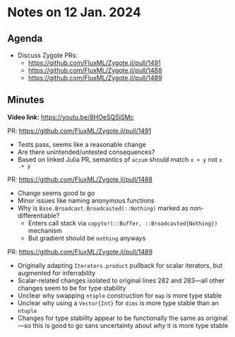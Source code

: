 # Notes on 12 Jan. 2024

## Agenda

- Discuss Zygote PRs:
    - https://github.com/FluxML/Zygote.jl/pull/1491
    - https://github.com/FluxML/Zygote.jl/pull/1488
    - https://github.com/FluxML/Zygote.jl/pull/1489

## Minutes

**Video link:** https://youtu.be/8HOeSQSjSMc

PR: https://github.com/FluxML/Zygote.jl/pull/1491
- Tests pass, seems like a reasonable change
- Are there unintended/untested consequences?
- Based on linked Julia PR, semantics of `accum` should match `x + y` not `x .+ y`

PR: https://github.com/FluxML/Zygote.jl/pull/1488
- Change seems good to go
- Minor issues like naming anonymous functions
- Why is `Base.Broadcast.Broadcasted(::Nothing)` marked as non-differentiable?
    - Enters call stack via `copyto!(::Buffer, ::Broadcasted{Nothing})` mechanism
    - But gradient should be `nothing` anyways

PR: https://github.com/FluxML/Zygote.jl/pull/1489
- Originally adapting `Iterators.product` pullback for scalar iterators, but augmented for inferrability
- Scalar-related changes isolated to original lines 282 and 283—all other changes seem to be for type stability
- Unclear why swapping `ntuple` construction for `map` is more type stable
- Unclear why using a `Vector{Int}` for `dims` is more type stable than an `ntuple`
- Changes for type stability appear to be functionally the same as original—so this is good to go sans uncertainty about _why_ it is more type stable
